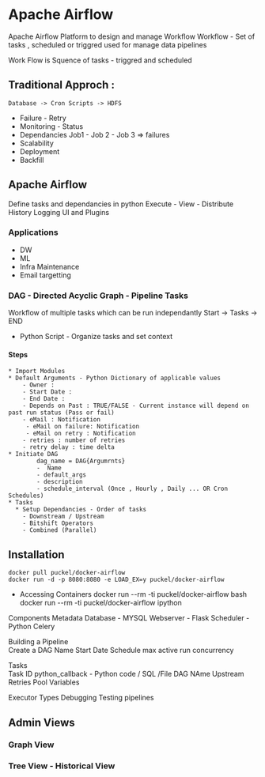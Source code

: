 # Apache Airflow

Apache Airflow Platform to design and manage Workflow Workflow - Set of tasks , scheduled or triggred used for manage data pipelines

Work Flow is Squence of tasks - triggred and scheduled 

## Traditional Approch : 
    Database -> Cron Scripts -> HDFS 

* Failure - Retry 
* Monitoring - Status
* Dependancies Job1 - Job 2 - Job 3 => failures 
* Scalability  
* Deployment 
* Backfill

## Apache Airflow  
Define tasks and dependancies in python Execute - View - Distribute History Logging UI and Plugins

### Applications 
* DW
* ML 
* Infra Maintenance
* Email targetting

### DAG - Directed Acyclic Graph - Pipeline Tasks 
  Workflow of multiple tasks which can be run independantly Start -> Tasks -> END  
  * Python Script - Organize tasks and set context
   #### Steps 
    * Import Modules
    * Default Arguments - Python Dictionary of applicable values 
        - Owner : 
        - Start Date :
        - End Date : 
        - Depends on Past : TRUE/FALSE - Current instance will depend on past run status (Pass or fail)
        - eMail : Notification
         - eMail on failure: Notification
         - eMail on retry : Notification
        - retries : number of retries
        - retry delay : time delta
    * Initiate DAG
            dag_name = DAG{Argumrnts} 
            -  Name
            - default_args
            - description
            - schedule_interval (Once , Hourly , Daily ... OR Cron Schedules)
    * Tasks   
      * Setup Dependancies - Order of tasks 
        - Downstream / Upstream 
        - Bitshift Operators
        - Combined (Parallel)    

## Installation 
    docker pull puckel/docker-airflow
    docker run -d -p 8080:8080 -e LOAD_EX=y puckel/docker-airflow
* Accessing Containers
    docker run --rm -ti puckel/docker-airflow bash
    docker run --rm -ti puckel/docker-airflow ipython    



Components Metadata Database - MYSQL Webserver - Flask Scheduler - Python Celery

Building a Pipeline  
Create a DAG Name Start Date Schedule max active run concurrency

Tasks    
            Task ID
            python_callback - Python code / SQL /File
            DAG NAme
            Upstream
            Retries 
            Pool
            Variables


Executor Types Debugging Testing pipelines

## Admin Views
### Graph View
### Tree View - Historical View






